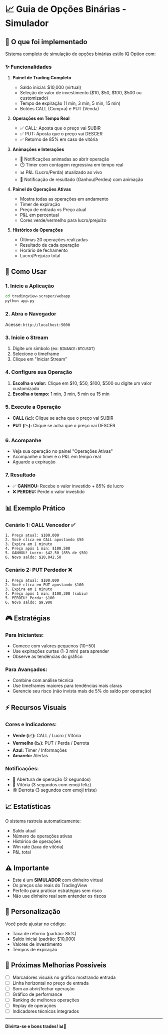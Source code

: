 # 📈 Guia de Opções Binárias - Simulador

## 🎯 O que foi implementado

Sistema completo de simulação de opções binárias estilo IQ Option com:

### ✨ Funcionalidades

1. **Painel de Trading Completo**
   - Saldo inicial: $10,000 (virtual)
   - Seleção de valor de investimento ($10, $50, $100, $500 ou customizado)
   - Tempo de expiração (1 min, 3 min, 5 min, 15 min)
   - Botões CALL (Compra) e PUT (Venda)

2. **Operações em Tempo Real**
   - ✅ CALL: Aposta que o preço vai SUBIR
   - ✅ PUT: Aposta que o preço vai DESCER
   - ✅ Retorno de 85% em caso de vitória

3. **Animações e Interações**
   - 🎨 Notificações animadas ao abrir operação
   - ⏱️ Timer com contagem regressiva em tempo real
   - 📊 P&L (Lucro/Perda) atualizado ao vivo
   - 🎉 Notificação de resultado (Ganhou/Perdeu) com animação

4. **Painel de Operações Ativas**
   - Mostra todas as operações em andamento
   - Timer de expiração
   - Preço de entrada vs Preço atual
   - P&L em percentual
   - Cores verde/vermelho para lucro/prejuízo

5. **Histórico de Operações**
   - Últimas 20 operações realizadas
   - Resultado de cada operação
   - Horário de fechamento
   - Lucro/Prejuízo total

## 🚀 Como Usar

### 1. Inicie a Aplicação
```bash
cd tradingview-scraper/webapp
python app.py
```

### 2. Abra o Navegador
Acesse: `http://localhost:5000`

### 3. Inicie o Stream
1. Digite um símbolo (ex: `BINANCE:BTCUSDT`)
2. Selecione o timeframe
3. Clique em "Iniciar Stream"

### 4. Configure sua Operação
1. **Escolha o valor:** Clique em $10, $50, $100, $500 ou digite um valor customizado
2. **Escolha o tempo:** 1 min, 3 min, 5 min ou 15 min

### 5. Execute a Operação
- **CALL (📈):** Clique se acha que o preço vai SUBIR
- **PUT (📉):** Clique se acha que o preço vai DESCER

### 6. Acompanhe
- Veja sua operação no painel "Operações Ativas"
- Acompanhe o timer e o P&L em tempo real
- Aguarde a expiração

### 7. Resultado
- ✅ **GANHOU:** Recebe o valor investido + 85% de lucro
- ❌ **PERDEU:** Perde o valor investido

## 📊 Exemplo Prático

### Cenário 1: CALL Vencedor ✅
```
1. Preço atual: $100,000
2. Você clica em CALL apostando $50
3. Expira em 1 minuto
4. Preço após 1 min: $100,500
5. GANHOU! Lucro: $42.50 (85% de $50)
6. Novo saldo: $10,042.50
```

### Cenário 2: PUT Perdedor ❌
```
1. Preço atual: $100,000
2. Você clica em PUT apostando $100
3. Expira em 1 minuto
4. Preço após 1 min: $100,300 (subiu)
5. PERDEU! Perda: $100
6. Novo saldo: $9,900
```

## 🎮 Estratégias

### Para Iniciantes:
- Comece com valores pequenos ($10-$50)
- Use expirações curtas (1-3 min) para aprender
- Observe as tendências do gráfico

### Para Avançados:
- Combine com análise técnica
- Use timeframes maiores para tendências mais claras
- Gerencie seu risco (não invista mais de 5% do saldo por operação)

## ⚡ Recursos Visuais

### Cores e Indicadores:
- **Verde (📈):** CALL / Lucro / Vitória
- **Vermelho (📉):** PUT / Perda / Derrota
- **Azul:** Timer / Informações
- **Amarelo:** Alertas

### Notificações:
- 🎯 Abertura de operação (2 segundos)
- 🎉 Vitória (3 segundos com emoji feliz)
- 😢 Derrota (3 segundos com emoji triste)

## 📈 Estatísticas

O sistema rastreia automaticamente:
- Saldo atual
- Número de operações ativas
- Histórico de operações
- Win rate (taxa de vitória)
- P&L total

## ⚠️ Importante

- Este é um **SIMULADOR** com dinheiro virtual
- Os preços são reais do TradingView
- Perfeito para praticar estratégias sem risco
- Não use dinheiro real sem entender os riscos

## 🔧 Personalização

Você pode ajustar no código:
- Taxa de retorno (padrão: 85%)
- Saldo inicial (padrão: $10,000)
- Valores de investimento
- Tempos de expiração

## 🎯 Próximas Melhorias Possíveis

- [ ] Marcadores visuais no gráfico mostrando entrada
- [ ] Linha horizontal no preço de entrada
- [ ] Som ao abrir/fechar operação
- [ ] Gráfico de performance
- [ ] Ranking de melhores operações
- [ ] Replay de operações
- [ ] Indicadores técnicos integrados

---

**Divirta-se e bons trades! 📊🚀**

